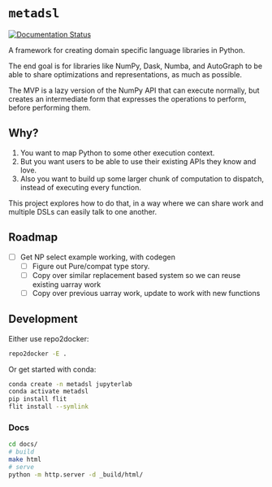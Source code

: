 # `metadsl`

[![Documentation Status](https://readthedocs.org/projects/metadsl/badge/?version=latest)](https://metadsl.readthedocs.io/en/latest/?badge=latest)


A framework for creating domain specific language libraries in Python.

The end goal is for libraries like NumPy, Dask, Numba, and AutoGraph to be able to share
optimizations and representations, as much as possible.

The MVP is a lazy version of the NumPy API that can execute normally, but creates
an intermediate form that expresses the operations to perform, before performing them.

## Why?

1. You want to map Python to some other execution context.
2. But you want users to be able to use their existing APIs they know and love.
3. Also you want to build up some larger chunk of computation to dispatch, instead of executing every function.

This project explores how to do that, in a way where we can share work and multiple DSLs can easily talk to one another.


## Roadmap

- [ ] Get NP select example working, with codegen
    - [ ] Figure out Pure/compat type story. 
    - [ ] Copy over similar replacement based system so we can reuse existing uarray work
    - [ ] Copy over previous uarray work, update to work with new functions

## Development

Either use repo2docker:

```bash
repo2docker -E .
```


Or get started with conda:

```bash
conda create -n metadsl jupyterlab
conda activate metadsl
pip install flit
flit install --symlink
```


### Docs

```bash
cd docs/
# build
make html
# serve
python -m http.server -d _build/html/
```